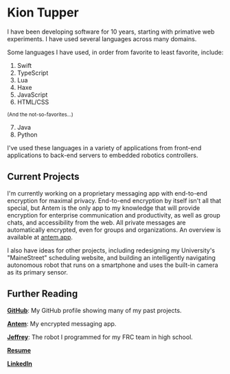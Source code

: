 # Kion Tupper

I have been developing software for 10 years, starting with primative web experiments. I have used several languages across many domains.

Some languages I have used, in order from favorite to least favorite, include:

1. Swift
2. TypeScript
3. Lua
4. Haxe
5. JavaScript
6. HTML/CSS

<small>(And the not-so-favorites...)</small>

7. Java
8. Python

I've used these languages in a variety of applications from front-end applications to back-end servers to embedded robotics controllers.

## Current Projects

I'm currently working on a proprietary messaging app with end-to-end encryption for maximal privacy. End-to-end encryption by itself isn't all that special, but Antem is the only app to my knowledge that will provide encryption for enterprise communication and productivity, as well as group chats, and accessibility from the web. All private messages are automatically encrypted, even for groups and organizations. An overview is available at [antem.app](https://antem.app).

I also have ideas for other projects, including redesigning my University's "MaineStreet" scheduling website, and building an intelligently navigating autonomous robot that runs on a smartphone and uses the built-in camera as its primary sensor.

## Further Reading

[**GitHub**](https://github.com/kiontupper): My GitHub profile showing many of my past projects.

[**Antem**](https://antem.app): My encrypted messaging app.

[**Jeffrey**](https://github.com/kiontupper/Steamworks/blob/master/README.md): The robot I programmed for my FRC team in high school.

[**Resume**](resume.html)

[**LinkedIn**](https://www.linkedin.com/in/kion-tupper)
